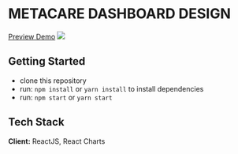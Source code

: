 # METACARE DASHBOARD DESIGN

[Preview Demo](https://rukkies-ecommerce.netlify.app/)
<img src="https://raw.githubusercontent.com/rukkiechovwe/metacare/main/screenshots/ss.png"/>

## Getting Started
- clone this repository
- run: `npm install` or `yarn install` to install dependencies
- run: `npm start` or `yarn start`

## Tech Stack
**Client:** ReactJS, React Charts